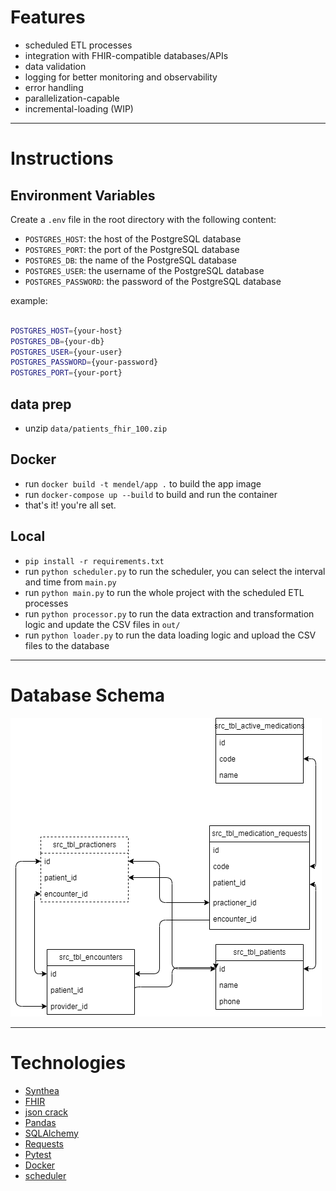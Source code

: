 # Features

- scheduled ETL processes
- integration with FHIR-compatible databases/APIs
- data validation
- logging for better monitoring and observability
- error handling
- parallelization-capable
- incremental-loading (WIP)

---

# Instructions

## Environment Variables

Create a `.env` file in the root directory with the following content:

- `POSTGRES_HOST`: the host of the PostgreSQL database
- `POSTGRES_PORT`: the port of the PostgreSQL database
- `POSTGRES_DB`: the name of the PostgreSQL database
- `POSTGRES_USER`: the username of the PostgreSQL database
- `POSTGRES_PASSWORD`: the password of the PostgreSQL database

example:

```bash

POSTGRES_HOST={your-host}
POSTGRES_DB={your-db}
POSTGRES_USER={your-user}
POSTGRES_PASSWORD={your-password}
POSTGRES_PORT={your-port}

```

## data prep

- unzip `data/patients_fhir_100.zip`

## Docker

- run `docker build -t mendel/app .` to build the app image
- run `docker-compose up --build` to build and run the container
- that's it! you're all set.

<!-- - Run `docker-compose exec mendel python -m pytest` to run the tests
- Run `docker-compose exec mendel python -m pytest --cov-report=html` to run the tests and generate an HTML coverage report -->


## Local

- `pip install -r requirements.txt`
- run `python scheduler.py` to run the scheduler, you can select the interval and time from `main.py`
- run `python main.py` to run the whole project with the scheduled ETL processes
- run `python processor.py` to run the data extraction and transformation logic and update the CSV files in `out/`
- run `python loader.py` to run the data loading logic and upload the CSV files to the database

<!-- - `python -m pytest` -->

---

# Database Schema

![schema](resources/database_schema.png)

---

# Technologies

- [Synthea](https://github.com/synthetichealth/synthea)
- [FHIR](https://www.hl7.org/fhir/)
- [json crack](https://github.com/AykutSarac/jsoncrack.com)
- [Pandas](https://pandas.pydata.org/)
- [SQLAlchemy](https://www.sqlalchemy.org/)
- [Requests](https://requests.readthedocs.io/en/latest/)
- [Pytest](https://docs.pytest.org/en/7.1.x/)
- [Docker](https://www.docker.com/)
- [scheduler](https://pypi.org/project/schedule/)
